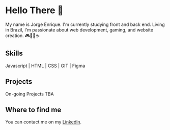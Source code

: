 # Hello There 👋

My name is Jorge Enrique. I'm currently studying front and back end. Living in Brazil, I'm passionate about web development, gaming, and website creation. 
🎮👨‍💼☕

## Skills

Javascript | HTML | CSS | GIT | Figma

## Projects

On-going Projects TBA

## Where to find me

You can contact me on my <a href="in/jorge-enrique-26a50b105">Linkedln</a>.


